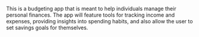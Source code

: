 This is a budgeting app that is meant to help individuals manage their personal finances. The app will feature tools for tracking income and expenses, providing insights into spending habits, and also allow the user to set savings goals for themselves.